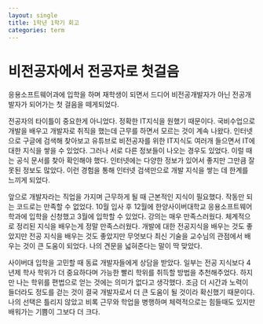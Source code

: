 ```yaml
---
layout: single
title: 1학년 1학기 회고
categories: term
---
```


# 비전공자에서 전공자로 첫걸음
응용소프트웨어과에 입학을 하며 재학생이 되면서 드디어 비전공개발자가 아닌 전공개발자가 되어가는 첫 걸음을 떼게되었다.  

전공자의 타이틀이 중요한게 아니었다. 정확한 IT지식을 원했기 때문이다. 국비수업으로 개발을 배우고 개발자로 취직을 했는데 근무를 하면서 모르는 것이 계속 나왔다. 인터넷으로 구글에 검색해 찾아보고 유튜브로 비전공자를 위한 IT지식도 여러개 들으면서 IT에 대한 지식을 쌓을 수 있었다. 
그러나 서로 다른 정보들이 나오는 경우도 있었다. 이럴 때는 공식 문서를 찾아 확인해야 했다. 인터넷에는 다양한 정보가 있어서 좋지만 그만큼 잘못된 정보도 많았다. 이런 경험을 통해 인터넷 검색만으로 개발 지식을 쌓는 데 한계를 느끼게 되었다.  

앞으로 개발자라는 직업을 가지며 근무하게 될 때 근본적인 지식이 필요했다. 작동만 되는 코드로는 만족할 수 없었다. 10월 입사 후 12월에 한양사이버대학교 응용소프트웨어학과에 입학을 신청했고 3월에 입학할 수 있었다. 강의는 매우 만족스러웠다. 체계적으로 정리된 지식을 배우는게 정말 만족스러웠다. 개발에 대한 전공지식을 배우는 것도 좋았지만 전공 지식을 배우는 것도 좋았지만 무엇보다 최신 기술을 교수님의 관점에서 배우는 것이 큰 도움이 되었다. 나의 견문을 넓혀준다는 말이 딱 맞았다.  

사이버대 입학을 고민할 때 동료 개발자들에게 상담을 받았다. 일부는 전공 지식보다 4년제 학사 학위가 더 중요하다며 가능한 빨리 학위를 취득할 방법을 추천해주었다. 하지만 나는 학위를 편법으로 얻는 것에는 의미가 없다고 생각했다. 조금 더 시간과 노력이 들더라도 정도를 걷는 것이 결국 개발자로서 더 큰 도움이 될 것이라 확신했기 때문이다. 나의 선택은 틀리지 않았고 비록 근무와 학업을 병행하며 체력적으로는 힘들때도 있지만 배워가는 기쁨이 그보다 더 크다.